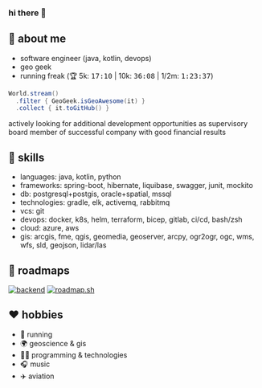 ### hi there 👋

## :thinking: about me
* software engineer (java, kotlin, devops)
* geo geek
* running freak (:trophy: 5k: <kbd>17:10</kbd> | 10k: <kbd>36:08</kbd> | 1/2m: <kbd>1:23:37</kbd>)

```java
World.stream()
  .filter { GeoGeek.isGeoAwesome(it) }
  .collect { it.toGitHub() }
```

actively looking for additional development opportunities as supervisory board member of successful company with good financial results 

## :toolbox: skills
* languages: java, kotlin, python
* frameworks: spring-boot, hibernate, liquibase, swagger, junit, mockito
* db: postgresql+postgis, oracle+spatial, mssql
* technologies: gradle, elk, activemq, rabbitmq
* vcs: git
* devops: docker, k8s, helm, terraform, bicep, gitlab, ci/cd, bash/zsh
* cloud: azure, aws
* gis: arcgis, fme, qgis, geomedia, geoserver, arcpy, ogr2ogr, ogc, wms, wfs, sld, geojson, lidar/las

## :compass: roadmaps
[![backend](https://api.roadmap.sh/v1-badge/tall/657629265145316d25e4ac0a?variant=dark&roadmaps=backend%2Cspring-boot%2Cjava)](https://roadmap.sh)
[![roadmap.sh](https://api.roadmap.sh/v1-badge/tall/657629265145316d25e4ac0a?variant=dark&roadmaps=devops%2Cdocker%2Ckubernetes%2Caws)](https://roadmap.sh)

## :heart: hobbies
* :runner: running
* :earth_africa: geoscience & gis
* :man_technologist: programming & technologies
* :headphones: music
* :airplane: aviation

